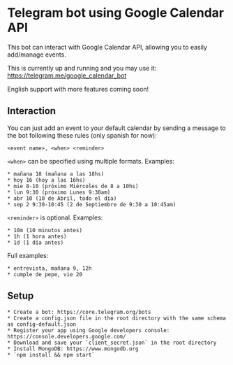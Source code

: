# Telegram bot using Google Calendar API #

This bot can interact with Google Calendar API, allowing you to easily add/manage events.

This is currently up and running and you may use it: https://telegram.me/google_calendar_bot

English support with more features coming soon!

## Interaction ##

You can just add an event to your default calendar by sending a message to the bot following these rules (only spanish for now):

`<event name>, <when> <reminder>`

`<when>` can be specified using multiple formats. Examples:

    * mañana 18 (mañana a las 18hs)
    * hoy 16 (hoy a las 16hs)
    * mie 8-10 (próximo Miércoles de 8 a 10hs)
    * lun 9:30 (próximo Lunes 9:30am)
    * abr 10 (10 de Abril, todo el día)
    * sep 2 9:30-10:45 (2 de Septiembre de 9:30 a 10:45am)

`<reminder>` is optional. Examples:

    * 10m (10 minutos antes)
    * 1h (1 hora antes)
    * 1d (1 día antes)

Full examples:

    * entrevista, mañana 9, 12h
    * cumple de pepe, vie 20

## Setup ##

    * Create a bot: https://core.telegram.org/bots
    * Create a config.json file in the root directory with the same schema as config-default.json
    * Register your app using Google developers console: https://console.developers.google.com/
    * Download and save your `client_secret.json` in the root directory
    * Install MongoDB: https://www.mongodb.org
    * `npm install && npm start`
